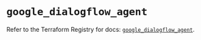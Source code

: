 # `google_dialogflow_agent`

Refer to the Terraform Registry for docs: [`google_dialogflow_agent`](https://registry.terraform.io/providers/hashicorp/google-beta/5.40.0/docs/resources/google_dialogflow_agent).
